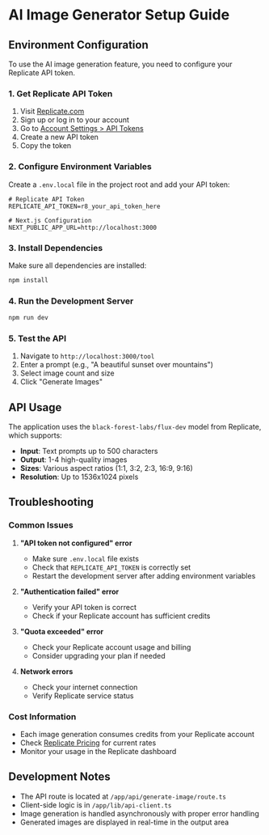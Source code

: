 # AI Image Generator Setup Guide

## Environment Configuration

To use the AI image generation feature, you need to configure your Replicate API token.

### 1. Get Replicate API Token

1. Visit [Replicate.com](https://replicate.com/)
2. Sign up or log in to your account
3. Go to [Account Settings > API Tokens](https://replicate.com/account/api-tokens)
4. Create a new API token
5. Copy the token

### 2. Configure Environment Variables

Create a `.env.local` file in the project root and add your API token:

```env
# Replicate API Token
REPLICATE_API_TOKEN=r8_your_api_token_here

# Next.js Configuration
NEXT_PUBLIC_APP_URL=http://localhost:3000
```

### 3. Install Dependencies

Make sure all dependencies are installed:

```bash
npm install
```

### 4. Run the Development Server

```bash
npm run dev
```

### 5. Test the API

1. Navigate to `http://localhost:3000/tool`
2. Enter a prompt (e.g., "A beautiful sunset over mountains")
3. Select image count and size
4. Click "Generate Images"

## API Usage

The application uses the `black-forest-labs/flux-dev` model from Replicate, which supports:

- **Input**: Text prompts up to 500 characters
- **Output**: 1-4 high-quality images
- **Sizes**: Various aspect ratios (1:1, 3:2, 2:3, 16:9, 9:16)
- **Resolution**: Up to 1536x1024 pixels

## Troubleshooting

### Common Issues

1. **"API token not configured" error**
   - Make sure `.env.local` file exists
   - Check that `REPLICATE_API_TOKEN` is correctly set
   - Restart the development server after adding environment variables

2. **"Authentication failed" error**
   - Verify your API token is correct
   - Check if your Replicate account has sufficient credits

3. **"Quota exceeded" error**
   - Check your Replicate account usage and billing
   - Consider upgrading your plan if needed

4. **Network errors**
   - Check your internet connection
   - Verify Replicate service status

### Cost Information

- Each image generation consumes credits from your Replicate account
- Check [Replicate Pricing](https://replicate.com/pricing) for current rates
- Monitor your usage in the Replicate dashboard

## Development Notes

- The API route is located at `/app/api/generate-image/route.ts`
- Client-side logic is in `/app/lib/api-client.ts`
- Image generation is handled asynchronously with proper error handling
- Generated images are displayed in real-time in the output area
